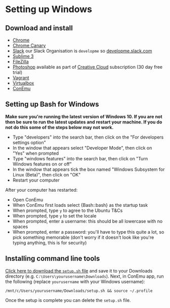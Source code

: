 # Setting up Windows

## Download and install

- [Chrome](https://www.google.co.uk/chrome/browser/desktop/index.html)
- [Chrome Canary](https://www.google.co.uk/chrome/browser/canary.html)
- [Slack](https://slack.com/) our Slack Organisation is `developme` so [developme.slack.com](https://developme.slack.com/)
- [Sublime 3](https://www.sublimetext.com/3)
- [FileZilla](https://filezilla-project.org/download.php?show_all=1)
- [Photoshop](http://www.adobe.com/uk/products/photoshop.html) available as part of [Creative Cloud](https://creative.adobe.com/products/download/creative-cloud) subscription (30 day free trial)
- [Vagrant](https://www.vagrantup.com/)
- [Virtualbox](https://www.virtualbox.org/)
- [ConEmu](https://conemu.github.io)


## Setting up Bash for Windows 

**Make sure you're running the latest version of Windows 10. If you are not then be sure to run the latest updates and restart your machine. If you do not do this some of the steps below may not work.**

- Type "developers" into the search bar, then click on the "For developers settings option"
- In the window that appears select "Developer Mode", then click on "Yes" when prompted
- Type "windows features" into the search bar, then click on "Turn Windows features on or off"
- In the window that appears tick the box named "Windows Subsystem for Linux (Beta)", then click on "OK"
- Restart your computer

After your computer has restarted:

- Open ConEmu
- When ConEmu first loads select {Bash::bash} as the startup task
- When prompted, type `y` to agree to the Ubuntu T&Cs
- When prompted, type `y` to set the locale
- When prompted, enter a username: this should be all lowercase with no spaces
- When prompted, enter a password: you'll have to type this quite a lot, so pick something memorable (don't worry if it doesn't look like you're typing anything, this is for security)


## Installing command line tools

[Click here to download the `setup.sh` file](https://cdn.rawgit.com/develop-me/setup/854dabf4f186c60463d53af8de0622638fb058c6/windows/setup.sh) and save it to your Downloads directory (e.g. `C:\Users\yourusername\Downloads`). Next, in ConEmu app, run the following (replace `yourusername` with your Windows username):

```
/mnt/c/Users/yourusername/Downloads/setup.sh && source ~/.profile
```

Once the setup is complete you can delete the `setup.sh` file.
